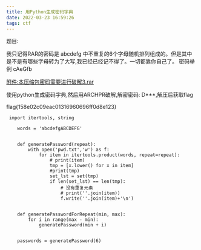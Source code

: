 ```yaml
---
title: 用Python生成密码字典
date: 2022-03-23 16:59:26
tags: ctf
---
```



题目:

我只记得RAR的密码是 abcdefg 中不重复的6个字母随机排列组成的。但是其中是不是有哪些字母转为了大写,我已经已经记不得了。一切都靠你自己了。
密码举例 cAeGfb

[附件:本压缩包密码需要进行破解3.rar](用Python生成密码字典/本压缩包密码需要进行破解3.rar)


使用python生成密码字典,然后用ARCHPR破解,解密密码: D***,解压后获取flag

flag{158e02c09eac01316960696ff0d8e123}

```pyrhon
 import itertools, string

    words = 'abcdefgABCDEFG'


    def generatePassword(repeat):
        with open('pwd.txt','w') as f:
            for item in itertools.product(words, repeat=repeat):
                # print(item)
                tmp = [x.lower() for x in item]
                #print(tmp)
                set_lst = set(tmp)
                if len(set_lst) == len(tmp):
                    # 没有重复元素
                    # print(''.join(item))
                    f.write(''.join(item)+'\n')


    def generatePasswordForRepeat(min, max):
        for i in range(max - min):
            generatePassword(min + i)


    passwords = generatePassword(6)
```
